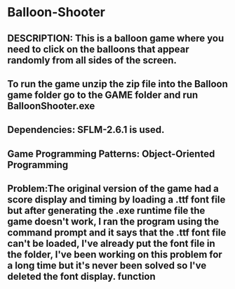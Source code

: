 # Balloon-Shooter
## DESCRIPTION: This is a balloon game where you need to click on the balloons that appear randomly from all sides of the screen.
## To run the game unzip the zip file into the Balloon game folder go to the GAME folder and run BalloonShooter.exe
## Dependencies: SFLM-2.6.1 is used.
## Game Programming Patterns: Object-Oriented Programming
## Problem:The original version of the game had a score display and timing by loading a .ttf font file but after generating the .exe runtime file the game doesn't work, I ran the program using the command prompt and it says that the .ttf font file can't be loaded, I've already put the font file in the folder, I've been working on this problem for a long time but it's never been solved so I've deleted the font display. function
